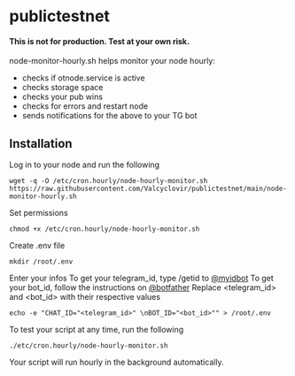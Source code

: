 # publictestnet

#### This is not for production. Test at your own risk.

node-monitor-hourly.sh helps monitor your node hourly: 
- checks if otnode.service is active
- checks storage space
- checks your pub wins
- checks for errors and restart node
- sends notifications for the above to your TG bot

## Installation
Log in to your node and run the following
```
wget -q -O /etc/cron.hourly/node-hourly-monitor.sh https://raw.githubusercontent.com/Valcyclovir/publictestnet/main/node-monitor-hourly.sh 
```
Set permissions
```
chmod +x /etc/cron.hourly/node-hourly-monitor.sh
```
Create .env file
```
mkdir /root/.env
```
Enter your infos
To get your telegram_id, type /getid to [@myidbot](https://t.me/myidbot)
To get your bot_id, follow the instructions on [@botfather](https://t.me/botfather)
Replace <telegram_id> and <bot_id> with their respective values
```
echo -e "CHAT_ID="<telegram_id>" \nBOT_ID="<bot_id>"" > /root/.env
```
To test your script at any time, run the following
```
./etc/cron.hourly/node-hourly-monitor.sh
```
Your script will run hourly in the background automatically.
